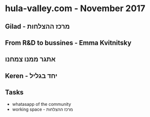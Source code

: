 # hula-valley.com - November 2017

## Gilad - מרכז ההצלחות

## From R&D to bussines - Emma Kvitnitsky

## אתגר ממנו צמחנו

## Keren - יחד בגליל

## Tasks
* whatasapp of the community
* working space - מרכז ההצלחות
